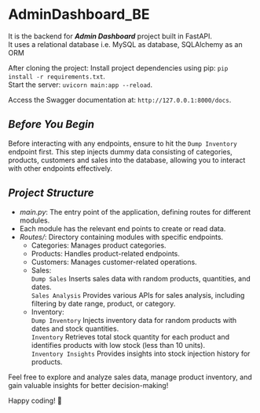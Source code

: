 # AdminDashboard_BE

It is the backend for ***Admin Dashboard*** project built in FastAPI.  
It uses a relational database i.e. MySQL as database, SQLAlchemy as an ORM

After cloning the project:
Install project dependencies using pip: `pip install -r requirements.txt`.<br>
Start the server: `uvicorn main:app --reload`.

Access the Swagger documentation at: `http://127.0.0.1:8000/docs`.  

## ***Before You Begin***

Before interacting with any endpoints, ensure to hit the `Dump Inventory` endpoint first. This step injects dummy data consisting of categories, products, customers and sales into the database, allowing you to interact with other endpoints effectively.  

## ***Project Structure***

+ *main.py*: The entry point of the application, defining routes for different modules.
+ Each module has the relevant end points to create or read data.
+ *Routes/*: Directory containing modules with specific endpoints.
  + Categories: Manages product categories.
  + Products: Handles product-related endpoints.
  + Customers: Manages customer-related operations.
  + Sales:  
    `Dump Sales` Inserts sales data with random products, quantities, and dates.<br>
    `Sales Analysis` Provides various APIs for sales analysis, including filtering by date range, product, or category.
  + Inventory:  
    `Dump Inventory` Injects inventory data for random products with dates and stock quantities.<br>
    `Inventory` Retrieves total stock quantity for each product and identifies products with low stock (less than 10 units).<br>
    `Inventory Insights` Provides insights into stock injection history for products.  

Feel free to explore and analyze sales data, manage product inventory, and gain valuable insights for better decision-making!

Happy coding! 🚀





